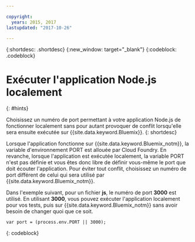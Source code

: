```yaml
---

copyright:
  years: 2015, 2017
lastupdated: "2017-10-26"

---
```


{:shortdesc: .shortdesc}
{:new_window: target="_blank"}
{:codeblock: .codeblock}


# Exécuter l'application Node.js localement
{: #hints}

Choisissez un numéro de port permettant à votre application Node.js de fonctionner localement sans pour autant provoquer de conflit lorsqu'elle sera ensuite exécutée sur {{site.data.keyword.Bluemix}}.
{: shortdesc}

Lorsque l'application fonctionne sur {{site.data.keyword.Bluemix_notm}}, la variable d'environnement PORT est allouée par Cloud Foundry. En revanche, lorsque l'application est exécutée localement, la variable PORT n'est pas définie et vous êtes donc libre de définir vous-même le port que doit écouter l'application. Pour éviter tout conflit, choisissez un numéro de port différent de celui qui sera utilisé par {{site.data.keyword.Bluemix_notm}}.

Dans l'exemple suivant, pour un fichier **js**, le numéro de port **3000** est utilisé. En utilisant **3000**, vous pouvez exécuter l'application localement pour vos tests, puis sur {{site.data.keyword.Bluemix_notm}} sans avoir besoin de changer quoi que ce soit.

```
var port = (process.env.PORT || 3000);
```
{: codeblock}
